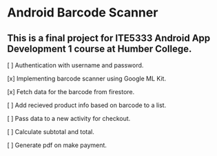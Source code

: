 # Android Barcode Scanner
## This is a final project for ITE5333 Android App Development 1 course at Humber College. 

[ ] Authentication with username and password.

[x] Implementing barcode scanner using Google ML Kit.

[x] Fetch data for the barcode from firestore.

[ ] Add recieved product info based on barcode to a list.

[ ] Pass data to a new activity for checkout.

[ ] Calculate subtotal and total.

[ ] Generate pdf on make payment.
